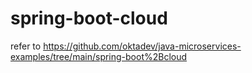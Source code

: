 # spring-boot-cloud

refer to https://github.com/oktadev/java-microservices-examples/tree/main/spring-boot%2Bcloud
